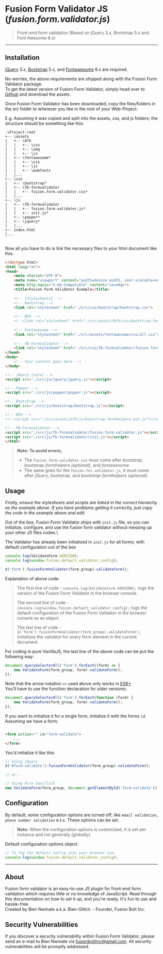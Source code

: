 # Fusion Form Validator JS (*fusion.form.validator.js*)
> Front-end form validation (Based on jQuery 3.x, Bootstrap 5.x and Font Awesome 6.x)

---

## Installation
[jQuery](https://github.com/jquery/jquery/releases/latest) 3.x, [Bootstrap](https://getbootstrap.com/docs/5.0/getting-started/download/) 5.x, and [Fontawesome]() 6.x are required.

No worries, the above requirements are shipped along with the Fusion Form Validator package.\
To get the latest version of Fusion Form Validator, simply head over to [Github](https://github.com/Bien-Glitch/jquery.form.validation/releases/latest) and download the assets.

Once Fusion Form Validator has been downloaded, copy the files/folders in the src folder to wherever you like in the root of your Web-Project.

E.g. Assuming it was copied and split into the assets, css, and js folders; the structure should be something like this:

```
.\Project-root
+-- \assets
|   +-- \bfh
|   |   +-- \css
|   |   +-- \img
|   |   +-- \js
|   +-- \fontawesome*
|   |   +-- \css
|   |   +-- \js
|   |   +-- \webfonts
|   |...
+-- \css
|   +-- \bootstrap*
|   +-- \fb-formvalidator
|   |   +-- fusion.form.validator.css*
|   |...
+-- \js
|   +-- \fb-formvalidator
|   |   +-- fusion.form.validator.js*
|   |   +-- init.js*
|   +-- \popper*
|   +-- \jquery*
|   |...
+-- index.html
|...
```

\
Now all you have to do is link the necessary files to your html document like this:

```html
<!doctype html>
<html lang="en">
<head>
	<meta charset="UTF-8">
	<meta name="viewport" content="width=device-width, user-scalable=no, initial-scale=1.0, maximum-scale=1.0, minimum-scale=1.0">
	<meta http-equiv="X-UA-Compatible" content="ie=edge">
	<title>Fusion Form Validator Example</title>
	
	<!-- [Stylesheets] -->
	<!-- Bootstrap -->
	<link rel="stylesheet" href="./src/css/bootstrap/bootstrap.css">
	
	<!-- BFH -->
	<!--<link rel="stylesheet" href="./src/assets/bfh/css/bootstrap-formhelpers.min.css">-->
	
	<!-- Fontawesome -->
	<link rel="stylesheet" href="./src/assets/fontawesome/css/all.css">
	
	<!-- FB-Formvalidator -->
	<link rel="stylesheet" href="./src/css/fb-formvalidator/fusion.form.validator.css">
</head>
<body>
	<!-- Your content goes here -->
</body>

<!-- jQuery (core) -->
<script src="./src/js/jquery/jquery.js"></script>

<!-- Popper -->
<script src="./src/js/popper/popper.js"></script>

<!-- Bootstrap -->
<script src="./src/js/bootstrap/bootstrap.js"></script>

<!-- BFH -->
<!--<script src="./src/assets/bfh/js/bootstrap-formhelpers.min.js"></script>-->

<!-- FB-Formvalidator -->
<script src="./src/js/fb-formvalidator/fusion.form.validator.js"></script>
<script src="./src/js/fb-formvalidator/init.js"></script>
</html>
```

> **Note: To avoid errors;**
> - The `fusion.form.validator.css` must come after *bootstrap*, *bootstrap-formhelpers (optional)*, and *fontawesome*.
> - The same goes for the `fusion.for.validator.js`, it must come after *jQuery*, *bootstrap*, and *bootstrap-formhelpers (optional)*.

## Usage
*Firstly, ensure the stylesheets and scripts are linked in the correct hierarchy as the example above. If you have problems getting it correctly, just copy the code in the example above and edit.*

Out of the box, Fusion Form Validator ships with `init.js` file, so you can initialize, configure, and use the fusion form validator without messing up your other JS files codes.\

The Validator has already been initialized in `init.js` for all forms; with default configuration out of the box

```javascript
console.log(ValidateForm.VERSION);
console.log(window.fusion.default_validator_config);

$('form').fusionFormValidator(form_group).validateForm();
```

Explanation of above code:
> The first line of code - `console.log(ValidateForm.VERSION);` logs the version of the Fusion Form Validator in the browser console.
>
> The second line of code - `console.log(window.fusion.default_validator_config);` logs the default configuration of the Fusion Form Validator in the browser console as an object.
>
> The last line of code - `$('form').fusionFormValidator(form_group).validateForm();` initializes the validator for every form element in the current document.

For coding in pure VanillaJS, the last line of the above code can be put the following way:

```javascript
document.querySelectorAll('form').forEach((form) => {
	new ValidateForm(form_group, form).validateForm();
});
```

Note that the arrow notation `=>` used above only works in [ES6+]()\
You'll have to use the function declaration for older versions:

```javascript
document.querySelectorAll('form').forEach(function (form) {
	new ValidateForm(form_group, form).validateForm();
});
```

If you want to initialize it for a single form, initialize it with the forms `id`. Assuming we have a form:

```html

<form action="" id="form-validate">
	...
</form>
```

You'd initialize it like this:

```javascript
// Using jQuery
$('#form-validate').fusionFormValidator(form_group).validateForm();

// or...

// Using Pure VanillaJS
new ValidateForm(form_group, document.getElementById('form-validate')).validateForm();
```

## Configuration
By default, some configuration options are turned off; like `email validation`, `phone number validation` e.t.c. These options can be set.

> **Note:** When the configuration options is customized, it is set per instance and not generally (globally).

Default configuration options object:

```javascript
// To log the default config into your browser use:
console.log(window.fusion.default_validator_config);
```

---
## About
Fusion form validator is an easy-to-use JS plugin for front-end form validation which requires little or no knowledge of JavaScript. Read through this documentation on how to set it up, and you're ready. It's fun to use and hassle-free.\
Created by Bien Nwinate a.k.a. Bien-Glitch. - Founder, Fusion Bolt Inc.

## Security Vulnerabilities
If you discover a security vulnerability within Fusion Form Validator, please send an e-mail to Bien Nwinate via [fusionboltinc@gmail.com](mailto:fusionboltinc@gmail.com). All security vulnerabilities will be promptly addressed.
